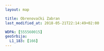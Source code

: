 ```yaml
---
layout: map

title: Obrenovački Zabran
last_modified_at: 2018-05-21T22:14:49+02:00

WDPA: [555560015]
geoSrbija:
  L1_183: [166]
---
```

